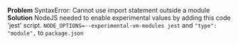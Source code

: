 **Problem**
SyntaxError: Cannot use import statement outside a module
**Solution**
NodeJS needed to enable experimental values by adding this code 'jest' script.
`NODE_OPTIONS=--experimental-vm-modules jest`
and
`"type": "module",` to `package.json`
